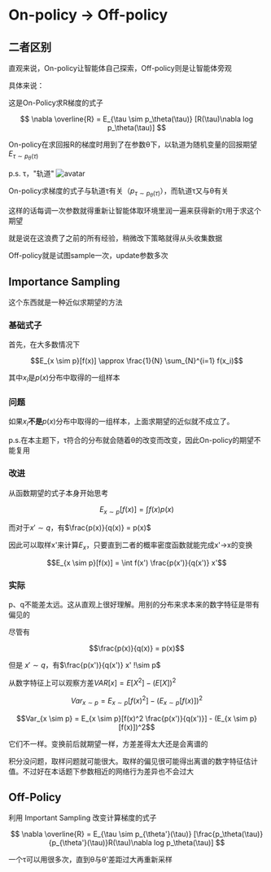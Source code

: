 # On-policy → Off-policy

## 二者区别

直观来说，On-policy让智能体自己探索，Off-policy则是让智能体旁观

具体来说：

这是On-Policy求R梯度的式子

$$ \nabla \overline{R} = E_{\tau \sim p_\theta(\tau)} [R(\tau)\nabla log p_\theta(\tau)] $$

On-policy在求回报R的梯度时用到了在参数θ下，以轨道为随机变量的回报期望$E_{\tau \sim p_\theta(\tau)}$

p.s. τ，"轨道"
![avatar](/notepic/tau_defination.png)

On-policy求梯度的式子与轨道τ有关（$p_{\tau \sim p_\theta(\tau)}$），而轨道τ又与θ有关

这样的话每调一次参数就得重新让智能体取环境里润一遍来获得新的τ用于求这个期望

就是说在这浪费了之前的所有经验，稍微改下策略就得从头收集数据

Off-policy就是试图sample一次，update参数多次

## Importance Sampling

这个东西就是一种近似求期望的方法

### 基础式子

首先，在大多数情况下

$$E_{x \sim p}[f(x)] \approx \frac{1}{N} \sum_{N}^{i=1} f(x_i)$$

其中$x_i$是$p(x)$分布中取得的一组样本

### 问题

如果$x_i$**不是**$p(x)$分布中取得的一组样本，上面求期望的近似就不成立了。

p.s.在本主题下，τ符合的分布就会随着θ的改变而改变，因此On-policy的期望不能复用

### 改进

从函数期望的式子本身开始思考

$$E_{x \sim p}[f(x)] = \int f(x)p(x)$$

而对于$x' \sim q$，有$\frac{p(x)}{q(x)} = p(x)$

因此可以取样x'来计算$E_x$，只要直到二者的概率密度函数就能完成x'→x的变换

$$E_{x \sim p}[f(x)] = \int f(x') \frac{p(x')}{q(x')} x'$$

### 实际

p、q不能差太远。这从直观上很好理解。用别的分布来求本来的数字特征是带有偏见的

尽管有

$$\frac{p(x)}{q(x)} = p(x)$$

但是
$x' \sim q$，有$\frac{p(x')}{q(x')} x' !\sim p$

从数字特征上可以观察方差$VAR[x] = E[X^2] - (E[X])^2$

$$Var_{x \sim p} = E_{x \sim p}[f(x)^2] - (E_{x \sim p}[f(x)])^2$$

$$Var_{x \sim p} = E_{x \sim p}[f(x)^2 \frac{p(x')}{q(x')}] - (E_{x \sim p}[f(x)])^2$$
 
它们不一样。变换前后就期望一样，方差差得太大还是会离谱的

积分没问题，取样问题就可能很大。取样的偏见很可能得出离谱的数字特征估计值。不过好在本话题下参数相近的网络行为差异也不会过大

## Off-Policy

利用 Important Sampling 改变计算梯度的式子

$$ \nabla \overline{R} = E_{\tau \sim p_{\theta'}(\tau)} [\frac{p_\theta(\tau)}{p_{\theta'}(\tau)}R(\tau)\nabla log p_\theta(\tau)] $$

一个τ可以用很多次，直到θ与θ'差距过大再重新采样